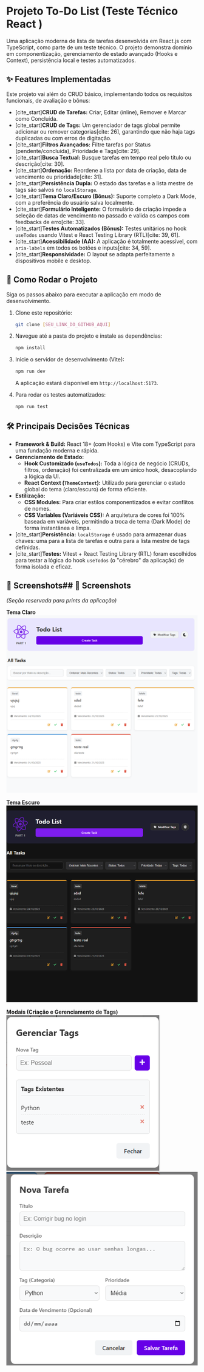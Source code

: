 # Projeto To-Do List (Teste Técnico React )

Uma aplicação moderna de lista de tarefas desenvolvida em React.js com TypeScript, como parte de um teste técnico. O projeto demonstra domínio em componentização, gerenciamento de estado avançado (Hooks e Context), persistência local e testes automatizados.

## ✨ Features Implementadas

Este projeto vai além do CRUD básico, implementando todos os requisitos funcionais, de avaliação e bônus:

* [cite_start]**CRUD de Tarefas:** Criar, Editar (inline), Remover e Marcar como Concluída.
* [cite_start]**CRUD de Tags:** Um gerenciador de tags global permite adicionar ou remover categorias[cite: 26], garantindo que não haja tags duplicadas ou com erros de digitação.
* [cite_start]**Filtros Avançados:** Filtre tarefas por Status (pendente/concluída), Prioridade e Tags[cite: 29].
* [cite_start]**Busca Textual:** Busque tarefas em tempo real pelo título ou descrição[cite: 30].
* [cite_start]**Ordenação:** Reordene a lista por data de criação, data de vencimento ou prioridade[cite: 31].
* [cite_start]**Persistência Dupla:** O estado das tarefas e a lista mestre de tags são salvos no `localStorage`.
* [cite_start]**Tema Claro/Escuro (Bônus):** Suporte completo a Dark Mode, com a preferência do usuário salva localmente.
* [cite_start]**Formulário Inteligente:** O formulário de criação impede a seleção de datas de vencimento no passado e valida os campos com feedbacks de erro[cite: 33].
* [cite_start]**Testes Automatizados (Bônus):** Testes unitários no hook `useTodos` usando Vitest e React Testing Library (RTL)[cite: 39, 61].
* [cite_start]**Acessibilidade (AA):** A aplicação é totalmente acessível, com `aria-labels` em todos os botões e inputs[cite: 34, 59].
* [cite_start]**Responsividade:** O layout se adapta perfeitamente a dispositivos mobile e desktop.

## 🚀 Como Rodar o Projeto

Siga os passos abaixo para executar a aplicação em modo de desenvolvimento.

1.  Clone este repositório:
    ```bash
    git clone [SEU_LINK_DO_GITHUB_AQUI]
    ```
2.  Navegue até a pasta do projeto e instale as dependências:
    ```bash
    npm install
    ```
3.  Inicie o servidor de desenvolvimento (Vite):
    ```bash
    npm run dev
    ```
    A aplicação estará disponível em `http://localhost:5173`.

4.  Para rodar os testes automatizados:
    ```bash
    npm run test
    ```

## 🛠️ Principais Decisões Técnicas

* **Framework & Build:** React 18+ (com Hooks) e Vite com TypeScript para uma fundação moderna e rápida.
* **Gerenciamento de Estado:**
    * **Hook Customizado (`useTodos`):** Toda a lógica de negócio (CRUDs, filtros, ordenação) foi centralizada em um único hook, desacoplando a lógica da UI.
    * **React Context (`ThemeContext`):** Utilizado para gerenciar o estado global do tema (claro/escuro) de forma eficiente.
* **Estilização:**
    * **CSS Modules:** Para criar estilos componentizados e evitar conflitos de nomes.
    * **CSS Variables (Variáveis CSS):** A arquitetura de cores foi 100% baseada em variáveis, permitindo a troca de tema (Dark Mode) de forma instantânea e limpa.
* [cite_start]**Persistência:** `localStorage` é usado para armazenar duas chaves: uma para a lista de tarefas e outra para a lista mestre de tags definidas.
* [cite_start]**Testes:** Vitest + React Testing Library (RTL) foram escolhidos para testar a lógica do hook `useTodos` (o "cérebro" da aplicação) de forma isolada e eficaz.




## 📸 Screenshots## 📸 Screenshots

*(Seção reservada para prints da aplicação)*

**Tema Claro**
![Tema Claro](./images/tema-claro.png)

**Tema Escuro**
![Tema Escuro](./images/tema-escuro.png)

**Modais (Criação e Gerenciamento de Tags)**
![Modais](./images/modal-tags.png)
![Modais](./images/modal-tarefa.png)